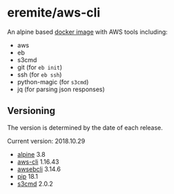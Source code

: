 # eremite/aws-cli

An alpine based [docker image](https://hub.docker.com/r/eremite/aws-cli/) with AWS tools including:

* aws
* eb
* s3cmd
* git (for `eb init`)
* ssh (for `eb ssh`)
* python-magic (for `s3cmd`)
* jq (for parsing json responses)

## Versioning

The version is determined by the date of each release.

Current version: 2018.10.29

* [alpine](https://hub.docker.com/r/library/alpine/tags/) 3.8
* [aws-cli](https://github.com/aws/aws-cli/releases) 1.16.43
* [awsebcli](https://pypi.python.org/pypi/awsebcli/#history) 3.14.6
* [pip](https://pip.pypa.io/en/stable/news/) 18.1
* [s3cmd](https://github.com/s3tools/s3cmd/releases) 2.0.2
